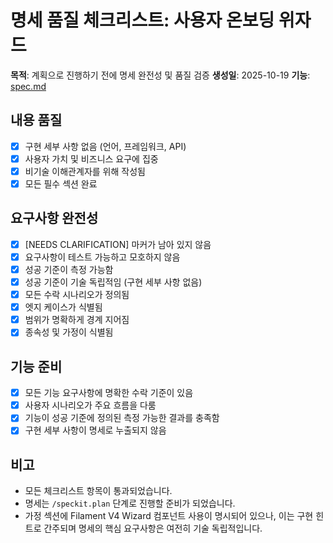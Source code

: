 # 명세 품질 체크리스트: 사용자 온보딩 위자드

**목적**: 계획으로 진행하기 전에 명세 완전성 및 품질 검증
**생성일**: 2025-10-19
**기능**: [spec.md](../spec.md)

## 내용 품질

- [x] 구현 세부 사항 없음 (언어, 프레임워크, API)
- [x] 사용자 가치 및 비즈니스 요구에 집중
- [x] 비기술 이해관계자를 위해 작성됨
- [x] 모든 필수 섹션 완료

## 요구사항 완전성

- [x] [NEEDS CLARIFICATION] 마커가 남아 있지 않음
- [x] 요구사항이 테스트 가능하고 모호하지 않음
- [x] 성공 기준이 측정 가능함
- [x] 성공 기준이 기술 독립적임 (구현 세부 사항 없음)
- [x] 모든 수락 시나리오가 정의됨
- [x] 엣지 케이스가 식별됨
- [x] 범위가 명확하게 경계 지어짐
- [x] 종속성 및 가정이 식별됨

## 기능 준비

- [x] 모든 기능 요구사항에 명확한 수락 기준이 있음
- [x] 사용자 시나리오가 주요 흐름을 다룸
- [x] 기능이 성공 기준에 정의된 측정 가능한 결과를 충족함
- [x] 구현 세부 사항이 명세로 누출되지 않음

## 비고

- 모든 체크리스트 항목이 통과되었습니다.
- 명세는 `/speckit.plan` 단계로 진행할 준비가 되었습니다.
- 가정 섹션에 Filament V4 Wizard 컴포넌트 사용이 명시되어 있으나, 이는 구현 힌트로 간주되며 명세의 핵심 요구사항은 여전히 기술 독립적입니다.
